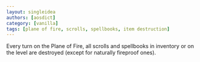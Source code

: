```yaml
---
layout: singleidea
authors: [aosdict]
category: [vanilla]
tags: [plane of fire, scrolls, spellbooks, item destruction]
---
```

Every turn on the Plane of Fire, all scrolls and spellbooks in inventory or on the level are destroyed (except for naturally fireproof ones).
